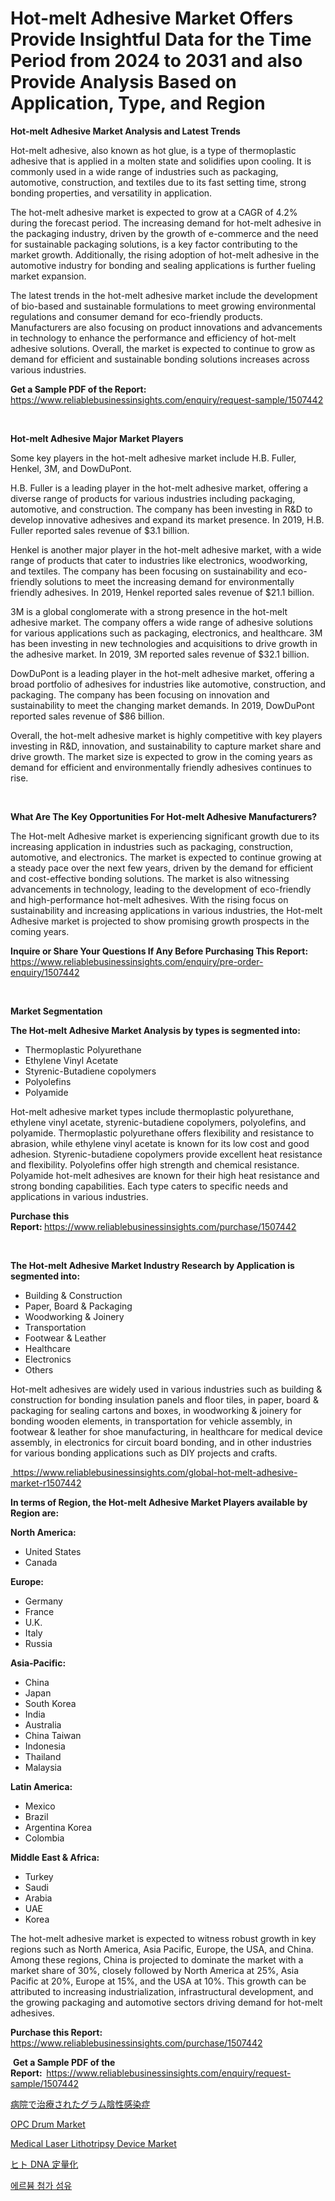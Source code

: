 <p><h1>Hot-melt Adhesive Market Offers Provide Insightful Data for the Time Period from 2024 to 2031 and also Provide Analysis Based on Application, Type, and Region</h1></p><p><strong>Hot-melt Adhesive Market Analysis and Latest Trends</strong></p>
<p><p>Hot-melt adhesive, also known as hot glue, is a type of thermoplastic adhesive that is applied in a molten state and solidifies upon cooling. It is commonly used in a wide range of industries such as packaging, automotive, construction, and textiles due to its fast setting time, strong bonding properties, and versatility in application.</p><p>The hot-melt adhesive market is expected to grow at a CAGR of 4.2% during the forecast period. The increasing demand for hot-melt adhesive in the packaging industry, driven by the growth of e-commerce and the need for sustainable packaging solutions, is a key factor contributing to the market growth. Additionally, the rising adoption of hot-melt adhesive in the automotive industry for bonding and sealing applications is further fueling market expansion.</p><p>The latest trends in the hot-melt adhesive market include the development of bio-based and sustainable formulations to meet growing environmental regulations and consumer demand for eco-friendly products. Manufacturers are also focusing on product innovations and advancements in technology to enhance the performance and efficiency of hot-melt adhesive solutions. Overall, the market is expected to continue to grow as demand for efficient and sustainable bonding solutions increases across various industries.</p></p>
<p><strong>Get a Sample PDF of the Report:&nbsp;</strong> <a href="https://www.reliablebusinessinsights.com/enquiry/request-sample/1507442">https://www.reliablebusinessinsights.com/enquiry/request-sample/1507442</a></p>
<p>&nbsp;</p>
<p><strong>Hot-melt Adhesive Major Market Players</strong></p>
<p><p>Some key players in the hot-melt adhesive market include H.B. Fuller, Henkel, 3M, and DowDuPont. </p><p>H.B. Fuller is a leading player in the hot-melt adhesive market, offering a diverse range of products for various industries including packaging, automotive, and construction. The company has been investing in R&D to develop innovative adhesives and expand its market presence. In 2019, H.B. Fuller reported sales revenue of $3.1 billion.</p><p>Henkel is another major player in the hot-melt adhesive market, with a wide range of products that cater to industries like electronics, woodworking, and textiles. The company has been focusing on sustainability and eco-friendly solutions to meet the increasing demand for environmentally friendly adhesives. In 2019, Henkel reported sales revenue of $21.1 billion.</p><p>3M is a global conglomerate with a strong presence in the hot-melt adhesive market. The company offers a wide range of adhesive solutions for various applications such as packaging, electronics, and healthcare. 3M has been investing in new technologies and acquisitions to drive growth in the adhesive market. In 2019, 3M reported sales revenue of $32.1 billion.</p><p>DowDuPont is a leading player in the hot-melt adhesive market, offering a broad portfolio of adhesives for industries like automotive, construction, and packaging. The company has been focusing on innovation and sustainability to meet the changing market demands. In 2019, DowDuPont reported sales revenue of $86 billion.</p><p>Overall, the hot-melt adhesive market is highly competitive with key players investing in R&D, innovation, and sustainability to capture market share and drive growth. The market size is expected to grow in the coming years as demand for efficient and environmentally friendly adhesives continues to rise.</p></p>
<p>&nbsp;</p>
<p><strong>What Are The Key Opportunities For Hot-melt Adhesive Manufacturers?</strong></p>
<p><p>The Hot-melt Adhesive market is experiencing significant growth due to its increasing application in industries such as packaging, construction, automotive, and electronics. The market is expected to continue growing at a steady pace over the next few years, driven by the demand for efficient and cost-effective bonding solutions. The market is also witnessing advancements in technology, leading to the development of eco-friendly and high-performance hot-melt adhesives. With the rising focus on sustainability and increasing applications in various industries, the Hot-melt Adhesive market is projected to show promising growth prospects in the coming years.</p></p>
<p><strong>Inquire or Share Your Questions If Any Before Purchasing This Report:</strong> <a href="https://www.reliablebusinessinsights.com/enquiry/pre-order-enquiry/1507442">https://www.reliablebusinessinsights.com/enquiry/pre-order-enquiry/1507442</a></p>
<p>&nbsp;</p>
<p><strong>Market Segmentation</strong></p>
<p><strong>The Hot-melt Adhesive Market Analysis by types is segmented into:</strong></p>
<p><ul><li>Thermoplastic Polyurethane</li><li>Ethylene Vinyl Acetate</li><li>Styrenic-Butadiene copolymers</li><li>Polyolefins</li><li>Polyamide</li></ul></p>
<p><p>Hot-melt adhesive market types include thermoplastic polyurethane, ethylene vinyl acetate, styrenic-butadiene copolymers, polyolefins, and polyamide. Thermoplastic polyurethane offers flexibility and resistance to abrasion, while ethylene vinyl acetate is known for its low cost and good adhesion. Styrenic-butadiene copolymers provide excellent heat resistance and flexibility. Polyolefins offer high strength and chemical resistance. Polyamide hot-melt adhesives are known for their high heat resistance and strong bonding capabilities. Each type caters to specific needs and applications in various industries.</p></p>
<p><strong>Purchase this Report:&nbsp;</strong><a href="https://www.reliablebusinessinsights.com/purchase/1507442">https://www.reliablebusinessinsights.com/purchase/1507442</a></p>
<p>&nbsp;</p>
<p><strong>The Hot-melt Adhesive Market Industry Research by Application is segmented into:</strong></p>
<p><ul><li>Building & Construction</li><li>Paper, Board & Packaging</li><li>Woodworking & Joinery</li><li>Transportation</li><li>Footwear & Leather</li><li>Healthcare</li><li>Electronics</li><li>Others</li></ul></p>
<p><p>Hot-melt adhesives are widely used in various industries such as building & construction for bonding insulation panels and floor tiles, in paper, board & packaging for sealing cartons and boxes, in woodworking & joinery for bonding wooden elements, in transportation for vehicle assembly, in footwear & leather for shoe manufacturing, in healthcare for medical device assembly, in electronics for circuit board bonding, and in other industries for various bonding applications such as DIY projects and crafts.</p></p>
<p><a href="https://www.reliablebusinessinsights.com/global-hot-melt-adhesive-market-r1507442">&nbsp;https://www.reliablebusinessinsights.com/global-hot-melt-adhesive-market-r1507442</a></p>
<p><strong>In terms of Region, the Hot-melt Adhesive Market Players available by Region are:</strong></p>
<p>
    <p> <strong> North America: </strong>
        <ul>
            <li>United States</li>
            <li>Canada</li>
        </ul>
        </p> 
    <p> <strong> Europe: </strong>
        <ul>
            <li>Germany</li>
            <li>France</li>
            <li>U.K.</li>
            <li>Italy</li>
            <li>Russia</li>
        </ul>
        </p> 
    <p> <strong> Asia-Pacific: </strong>
        <ul>
            <li>China</li>
            <li>Japan</li>
            <li>South Korea</li>
            <li>India</li>
            <li>Australia</li>
            <li>China Taiwan</li>
            <li>Indonesia</li>
            <li>Thailand</li>
            <li>Malaysia</li>
        </ul>
        </p> 
    <p> <strong> Latin America: </strong>
        <ul>
            <li>Mexico</li>
            <li>Brazil</li>
            <li>Argentina Korea</li>
            <li>Colombia</li>
        </ul>
        </p> 
    <p> <strong> Middle East & Africa: </strong>
        <ul>
            <li>Turkey</li>
            <li>Saudi</li>
            <li>Arabia</li>
            <li>UAE</li>
            <li>Korea</li>
        </ul>
    </p>
    </p>
<p><p>The hot-melt adhesive market is expected to witness robust growth in key regions such as North America, Asia Pacific, Europe, the USA, and China. Among these regions, China is projected to dominate the market with a market share of 30%, closely followed by North America at 25%, Asia Pacific at 20%, Europe at 15%, and the USA at 10%. This growth can be attributed to increasing industrialization, infrastructural development, and the growing packaging and automotive sectors driving demand for hot-melt adhesives.</p></p>
<p><strong>Purchase this Report: </strong><a href="https://www.reliablebusinessinsights.com/purchase/1507442">https://www.reliablebusinessinsights.com/purchase/1507442</a></p>
<p>&nbsp;<strong>Get a Sample PDF of the Report:&nbsp;&nbsp;</strong><a href="https://www.reliablebusinessinsights.com/enquiry/request-sample/1507442">https://www.reliablebusinessinsights.com/enquiry/request-sample/1507442</a></p>
<p><strong></strong></p>
<p><p><a href="https://github.com/RaeJenkins1952/Market-Research-Report-List-1/blob/main/253313493176.md">病院で治療されたグラム陰性感染症</a></p><p><a href="https://issuu.com/reportprime-2/docs/opc-drum-market-size-2030.pptx">OPC Drum Market</a></p><p><a href="https://github.com/joannagoyvaerts/Market-Research-Report-List-2/blob/main/medical-laser-lithotripsy-device-market.md">Medical Laser Lithotripsy Device Market</a></p><p><a href="https://github.com/TysonKub/Market-Research-Report-List-1/blob/main/624979993177.md">ヒト DNA 定量化</a></p><p><a href="https://medium.com/@luffiazaza/%EC%96%B4%EB%B8%80-%EB%8F%84%ED%95%91%EB%90%9C-%EC%84%AC%EC%9C%A0-%EC%8B%9C%EC%9E%A5-%EA%B7%9C%EB%AA%A8-%EC%8B%9C%EC%9E%A5-%EC%A0%84%EB%A7%9D-%EB%B0%8F-%EC%8B%9C%EC%9E%A5-%EC%98%88%EC%B8%A1-2024%EB%85%84%EB%B6%80%ED%84%B0-2031%EB%85%84-3f381ecebe19">에르븀 첨가 섬유</a></p></p>